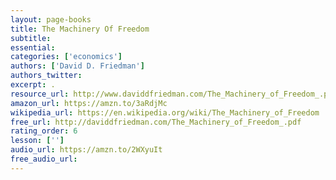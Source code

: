 ```yaml
---
layout: page-books
title: The Machinery Of Freedom
subtitle: 
essential: 
categories: ['economics']
authors: ['David D. Friedman']
authors_twitter: 
excerpt: .
resource_url: http://www.daviddfriedman.com/The_Machinery_of_Freedom_.pdf
amazon_url: https://amzn.to/3aRdjMc
wikipedia_url: https://en.wikipedia.org/wiki/The_Machinery_of_Freedom
free_url: http://daviddfriedman.com/The_Machinery_of_Freedom_.pdf
rating_order: 6
lesson: ['']
audio_url: https://amzn.to/2WXyuIt
free_audio_url: 
---
```

